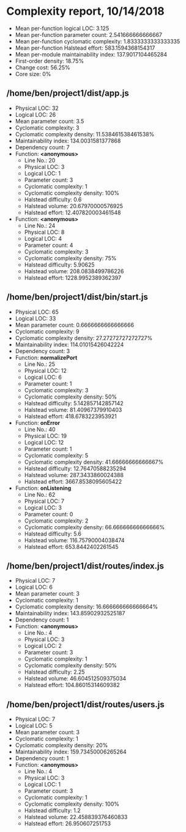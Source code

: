 # Complexity report, 10/14/2018

* Mean per-function logical LOC: 3.125
* Mean per-function parameter count: 2.541666666666667
* Mean per-function cyclomatic complexity: 1.8333333333333335
* Mean per-function Halstead effort: 583.1594368154317
* Mean per-module maintainability index: 137.9017104465284
* First-order density: 18.75%
* Change cost: 56.25%
* Core size: 0%

## /home/ben/project1/dist/app.js

* Physical LOC: 32
* Logical LOC: 26
* Mean parameter count: 3.5
* Cyclomatic complexity: 3
* Cyclomatic complexity density: 11.538461538461538%
* Maintainability index: 134.0031581377868
* Dependency count: 7
* Function: **&lt;anonymous>**
    * Line No.: 20
    * Physical LOC: 3
    * Logical LOC: 1
    * Parameter count: 3
    * Cyclomatic complexity: 1
    * Cyclomatic complexity density: 100%
    * Halstead difficulty: 0.6
    * Halstead volume: 20.67970000576925
    * Halstead effort: 12.407820003461548
* Function: **&lt;anonymous>**
    * Line No.: 24
    * Physical LOC: 8
    * Logical LOC: 4
    * Parameter count: 4
    * Cyclomatic complexity: 3
    * Cyclomatic complexity density: 75%
    * Halstead difficulty: 5.90625
    * Halstead volume: 208.0838499786226
    * Halstead effort: 1228.9952389362397

## /home/ben/project1/dist/bin/start.js

* Physical LOC: 65
* Logical LOC: 33
* Mean parameter count: 0.6666666666666666
* Cyclomatic complexity: 9
* Cyclomatic complexity density: 27.27272727272727%
* Maintainability index: 114.01015426042224
* Dependency count: 3
* Function: **normalizePort**
    * Line No.: 25
    * Physical LOC: 12
    * Logical LOC: 6
    * Parameter count: 1
    * Cyclomatic complexity: 3
    * Cyclomatic complexity density: 50%
    * Halstead difficulty: 5.142857142857142
    * Halstead volume: 81.40967379910403
    * Halstead effort: 418.6783223953921
* Function: **onError**
    * Line No.: 40
    * Physical LOC: 19
    * Logical LOC: 12
    * Parameter count: 1
    * Cyclomatic complexity: 5
    * Cyclomatic complexity density: 41.66666666666667%
    * Halstead difficulty: 12.76470588235294
    * Halstead volume: 287.3433860024388
    * Halstead effort: 3667.8538095605422
* Function: **onListening**
    * Line No.: 62
    * Physical LOC: 7
    * Logical LOC: 3
    * Parameter count: 0
    * Cyclomatic complexity: 2
    * Cyclomatic complexity density: 66.66666666666666%
    * Halstead difficulty: 5.6
    * Halstead volume: 116.75790004038474
    * Halstead effort: 653.8442402261545

## /home/ben/project1/dist/routes/index.js

* Physical LOC: 7
* Logical LOC: 6
* Mean parameter count: 3
* Cyclomatic complexity: 1
* Cyclomatic complexity density: 16.666666666666664%
* Maintainability index: 143.85902932525187
* Dependency count: 1
* Function: **&lt;anonymous>**
    * Line No.: 4
    * Physical LOC: 3
    * Logical LOC: 2
    * Parameter count: 3
    * Cyclomatic complexity: 1
    * Cyclomatic complexity density: 50%
    * Halstead difficulty: 2.25
    * Halstead volume: 46.604512509375034
    * Halstead effort: 104.86015314609382

## /home/ben/project1/dist/routes/users.js

* Physical LOC: 7
* Logical LOC: 5
* Mean parameter count: 3
* Cyclomatic complexity: 1
* Cyclomatic complexity density: 20%
* Maintainability index: 159.73450006265264
* Dependency count: 1
* Function: **&lt;anonymous>**
    * Line No.: 4
    * Physical LOC: 3
    * Logical LOC: 1
    * Parameter count: 3
    * Cyclomatic complexity: 1
    * Cyclomatic complexity density: 100%
    * Halstead difficulty: 1.2
    * Halstead volume: 22.458839376460833
    * Halstead effort: 26.950607251753

